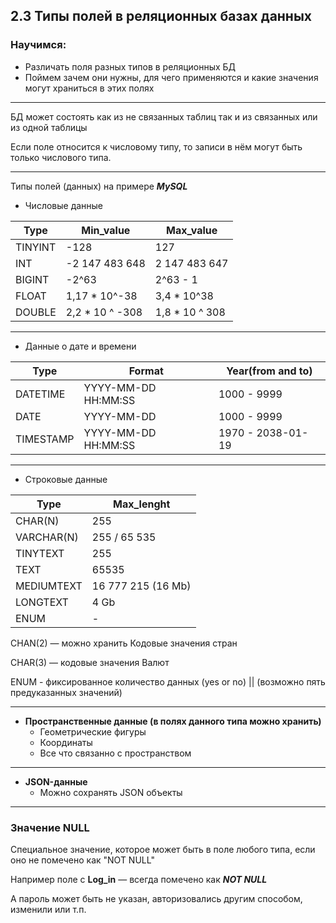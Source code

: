 ## 2.3 Типы полей в реляционных базах данных

### Научимся:

- Различать поля разных типов в реляционных БД 
- Поймем зачем они нужны, для чего применяются и какие значения могут храниться в этих полях

------

БД может состоять как из не связанных таблиц так и из связанных или из одной таблицы

Если поле относится к числовому типу, то записи в нём могут быть только числового типа.

------

Типы полей (данных) на примере ***MySQL***

- Числовые данные 

| Type    | Min_value       | Max_value      |
| ------- | --------------- | -------------- |
| TINYINT | -128            | 127            |
| INT     | -2 147 483 648  | 2 147 483 647  |
| BIGINT  | -2^63           | 2^63 - 1       |
| FLOAT   | 1,17 * 10^-38   | 3,4 * 10^38    |
| DOUBLE  | 2,2 * 10 ^ -308 | 1,8 * 10 ^ 308 |

------

- Данные о дате и времени

| Type      | Format              | Year(from and to) |
| --------- | ------------------- | ----------------- |
| DATETIME  | YYYY-MM-DD HH:MM:SS | 1000 - 9999       |
| DATE      | YYYY-MM-DD          | 1000 - 9999       |
| TIMESTAMP | YYYY-MM-DD HH:MM:SS | 1970 - 2038-01-19 |

------

- Строковые данные

| Type       | Max_lenght         |
| ---------- | ------------------ |
| CHAR(N)    | 255                |
| VARCHAR(N) | 255 / 65 535       |
| TINYTEXT   | 255                |
| TEXT       | 65535              |
| MEDIUMTEXT | 16 777 215 (16 Mb) |
| LONGTEXT   | 4 Gb               |
| ENUM       | -                  |

CHAN(2) — можно хранить Кодовые значения стран

CHAR(3) — кодовые значения Валют 

ENUM - фиксированное количество данных (yes or no) || (возможно пять предуказанных значений)

------

- **Пространственные  данные (в полях данного типа можно хранить)**
  - Геометрические фигуры
  - Координаты
  - Все что связанно с пространством 

------

- **JSON-данные**
  - Можно сохранять JSON объекты 

------

### Значение NULL

Специальное значение, которое может быть в поле любого типа, если оно не помечено как "NOT NULL"

Например поле с **Log_in** — всегда помечено как ***NOT NULL***

А пароль может быть не указан, авторизовались другим способом, изменили или т.п. 